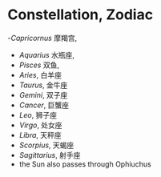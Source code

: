# Constellation, Zodiac

-_Capricornus_ 摩羯宫, 
- _Aquarius_ 水瓶座, 
- _Pisces_ 双鱼, 
- _Aries_, 白羊座
- _Taurus_, 金牛座
- _Gemini_, 双子座
- _Cancer_, 巨蟹座
- _Leo_, 狮子座
- _Virgo_, 处女座
- _Libra_, 天秤座
- _Scorpius_, 天蝎座
- _Sagittarius_, 射手座
- the Sun also passes through Ophiuchus
